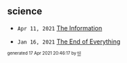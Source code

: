 ## science


* <code>Apr 11, 2021</code> [The Information](2021-04-11T18-17-33-the-information.md)

* <code>Jan 16, 2021</code> [The End of Everything](2021-01-16T20-15-38-the-end-of-everything.md)

<sup><sub>generated 17 Apr 2021 20:46:17 by <a href='https://github.com/senorprogrammer/til'>til</a></sub></sup>
